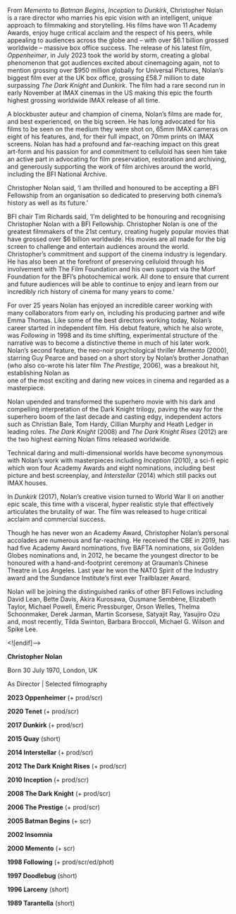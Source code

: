 
From _Memento_ to _Batman Begins_, _Inception_ to _Dunkirk_, Christopher Nolan is a rare director who marries his epic vision with an intelligent, unique approach to filmmaking and storytelling. His films have won 11 Academy Awards, enjoy huge critical acclaim and the respect of his peers, while appealing to audiences across the globe and – with over $6.1 billion grossed worldwide – massive box office success. The release of his latest film, _Oppenheimer_, in July 2023 took the world by storm, creating a global phenomenon that got audiences excited about cinemagoing again, not to mention grossing over $950 million globally for Universal Pictures, Nolan’s biggest film ever at the UK box office, grossing £58.7 million to date surpassing _The Dark Knight_ and _Dunkirk_. The film had a rare second run in early November at IMAX cinemas in the US making this epic the fourth highest grossing worldwide IMAX release of all time.

A blockbuster auteur and champion of cinema, Nolan’s films are made for, and best experienced, on the big screen. He has long advocated for his films to be seen on the medium they were shot on, 65mm IMAX cameras on eight of his features, and, for their full impact, on 70mm prints on IMAX screens. Nolan has had a profound and far-reaching impact on this great art-form and his passion for and commitment to celluloid has seen him take an active part in advocating for film preservation, restoration and archiving, and generously supporting the work of film archives around the world, including the BFI National Archive.

Christopher Nolan said, ‘I am thrilled and honoured to be accepting a BFI Fellowship from an organisation so dedicated to preserving both cinema’s history as well as its future.’

BFI chair Tim Richards said, ‘I’m delighted to be honouring and recognising Christopher Nolan with a BFI Fellowship. Christopher Nolan is one of the greatest filmmakers of the 21st century, creating hugely popular movies that have grossed over $6 billion worldwide. His movies are all made for the big screen to challenge and entertain audiences around the world. Christopher’s commitment and support of the cinema industry is legendary. He has also been at the forefront of preserving celluloid through his involvement with The Film Foundation and his own support via the Morf Foundation for the BFI’s photochemical work. All done to ensure that current and future audiences will be able to continue to enjoy and learn from our incredibly rich history of cinema for many years to come.’

For over 25 years Nolan has enjoyed an incredible career working with many collaborators from early on, including his producing partner and wife Emma Thomas. Like some of the best directors working today, Nolan’s career started in independent film. His debut feature, which he also wrote, was _Following_ in 1998 and its time shifting, experimental structure of the narrative was to become a distinctive theme in much of his later work. Nolan’s second feature, the neo-noir psychological thriller _Memento_ (2000), starring Guy Pearce and based on a short story by Nolan’s brother Jonathan (who also co-wrote his later film _The Prestige_, 2006), was a breakout hit, establishing Nolan as  
one of the most exciting and daring new voices in cinema and regarded as a masterpiece.

Nolan upended and transformed the superhero movie with his dark and compelling interpretation of the Dark Knight trilogy, paving the way for the superhero boom of the last decade and casting edgy, independent actors such as Christian Bale, Tom Hardy, Cillian Murphy and Heath Ledger in leading roles. _The Dark Knight_ (2008) and _The Dark Knight Rises_ (2012) are the two highest earning Nolan films released worldwide.

Technical daring and multi-dimensional worlds have become synonymous with Nolan’s work with masterpieces including _Inception_ (2010), a sci-fi epic which won four Academy Awards and eight nominations, including best picture and best screenplay, and _Interstellar_ (2014) which still packs out IMAX houses.

In _Dunkirk_ (2017), Nolan’s creative vision turned to World War II on another  
epic scale, this time with a visceral, hyper realistic style that effectively articulates the brutality of war. The film was released to huge critical acclaim and commercial success.

Though he has never won an Academy Award, Christopher Nolan’s personal accolades are numerous and far-reaching. He received the CBE in 2019, has had five Academy Award nominations, five BAFTA nominations, six Golden Globes nominations and, in 2012, he became the youngest director to be honoured with a hand-and-footprint ceremony at Grauman’s Chinese Theatre in Los Angeles. Last year he won the NATO Spirit of the Industry award and the Sundance Institute’s first ever Trailblazer Award.

Nolan will be joining the distinguished ranks of other BFI Fellows including David Lean, Bette Davis, Akira Kurosawa, Ousmane Sembène, Elizabeth Taylor, Michael Powell, Emeric Pressburger, Orson Welles, Thelma Schoonmaker, Derek Jarman, Martin Scorsese, Satyajit Ray, Yasujiro Ozu  
and, most recently, Tilda Swinton, Barbara Broccoli, Michael G. Wilson and Spike Lee.

<![endif]-->

**Christopher Nolan**

Born 30 July 1970, London, UK

As Director | Selected filmography

**2023  Oppenheimer** (+ prod/scr)

**2020  Tenet** (+ prod/scr)

**2017  Dunkirk** (+ prod/scr)

**2015  Quay** (short)

**2014  Interstellar** (+ prod/scr)

**2012  The Dark Knight Rises** (+ prod/scr)

**2010  Inception** (+ prod/scr)

**2008  The Dark Knight** (+ prod/scr)

**2006  The Prestige** (+ prod/scr)

**2005  Batman Begins** (+ scr)

**2002  Insomnia**

**2000  Memento** (+ scr)

**1998  Following** (+ prod/scr/ed/phot)

**1997  Doodlebug** (short)

**1996  Larceny** (short)

**1989  Tarantella** (short)
<!--stackedit_data:
eyJoaXN0b3J5IjpbMTUzOTc3NTExNV19
-->